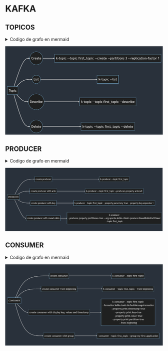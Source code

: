 # KAFKA

## TOPICOS

<details>
<summary>Codigo de grafo en mermaid</summary>

```
graph LR
A[Topic] --> B((Create))
A --> C((List))
A --> D((Describe))
A --> E((Delete))
B -->F[k-topic --topic first_topic --create --partitions 3 --replication-factor 1]
C -->G[k-topic --list]
D -->H[k-topic --topic first_topic --describe]
E -->I[k-topic --topic first_topic --delete]
```
</details>

![TOPICOS](./Topic.png)

## PRODUCER

<details>
<summary>Codigo de grafo en mermaid</summary>

```
graph LR
A[PRODUCER] --> B[create producer]
A[PRODUCER] --> C[create producer with acks]
A[PRODUCER] --> D[create producer with key]
A[PRODUCER] --> E[create producer with round-robin]
B -->F[k-producer --topic first_topic]
C -->G[k-producer --topic first_topic --producer-property acks=all]
D -->H[k-producer --topic first_topic --property parse.key=true --property key.separator=:]
E -->I[k-producer 
--producer-property partitioner.class = org.apache.kafka.clients.producer.RoundRobinPartitioner 
--topic first_topic]
```

</details>

![PRODUCER](./Producer.png)

## CONSUMER

<details>
<summary>Codigo de grafo en mermaid</summary>

```
graph LR
G[CONSUMER] --> H[create consumer]
G[CONSUMER] --> I[create consumer from beginning]
G[CONSUMER] --> J[create consumer with display key, values and timestamp]
G[CONSUMER] --> K[create consumer with group]
H -->L[k-consumer --topic first_topic]
I -->M[k-consumer --topic first_topic --from-beginning]
J -->N[k-consumer --topic first_topic 
--formatter kafka.tools.DefaultMessageFormatter 
--property print.timestamp=true 
--property print.key=true 
--property print.value=true 
--property print.partition=true 
--from-beginning]
K -->O[-consumer --topic first_topic --group my-first-application]
```

</details>

![CONSUMER](./Consumer.png)
